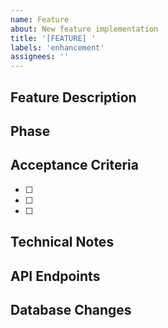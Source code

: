 ```yaml
---
name: Feature
about: New feature implementation
title: '[FEATURE] '
labels: 'enhancement'
assignees: ''
---
```


## Feature Description
<!-- Brief description of the feature -->

## Phase
<!-- Which phase from DEVELOPMENT_PLAN.md -->

## Acceptance Criteria
- [ ] 
- [ ] 
- [ ] 

## Technical Notes
<!-- Any technical considerations -->

## API Endpoints
<!-- List any new/modified endpoints -->

## Database Changes
<!-- List any schema changes needed -->